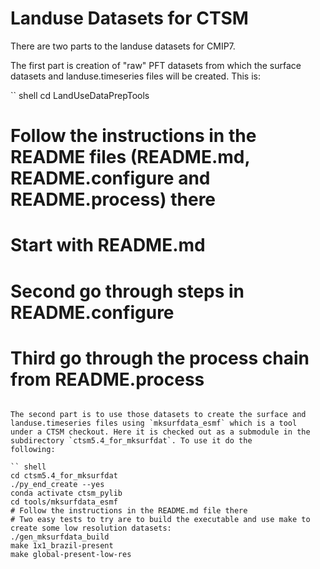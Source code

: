 # Landuse Datasets for CTSM

There are two parts to the landuse datasets for CMIP7.

The first part is creation of "raw" PFT datasets from which the surface datasets and landuse.timeseries files will be created. This
is:

`` shell
cd LandUseDataPrepTools
# Follow the instructions in the README files (README.md, README.configure and README.process) there
# Start with README.md
# Second go through steps in README.configure
# Third go through the process chain from README.process
```

The second part is to use those datasets to create the surface and landuse.timeseries files using `mksurfdata_esmf` which is a tool
under a CTSM checkout. Here it is checked out as a submodule in the subdirectory `ctsm5.4_for_mksurfdat`. To use it do the
following:

`` shell
cd ctsm5.4_for_mksurfdat
./py_end_create --yes
conda activate ctsm_pylib
cd tools/mksurfdata_esmf
# Follow the instructions in the README.md file there
# Two easy tests to try are to build the executable and use make to create some low resolution datasets:
./gen_mksurfdata_build
make 1x1_brazil-present
make global-present-low-res
```


